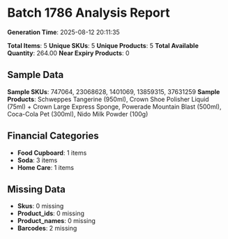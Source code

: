 # Batch 1786 Analysis Report

**Generation Time**: 2025-08-12 20:11:35

**Total Items**: 5
**Unique SKUs**: 5
**Unique Products**: 5
**Total Available Quantity**: 264.00
**Near Expiry Products**: 0

## Sample Data
**Sample SKUs**: 747064, 23068628, 1401069, 13859315, 37631259
**Sample Products**: Schweppes Tangerine (950ml), Crown Shoe Polisher Liquid (75ml) + Crown Large Express Sponge, Powerade Mountain Blast (500ml), Coca-Cola Pet (300ml), Nido Milk Powder (100g)

## Financial Categories
- **Food Cupboard**: 1 items
- **Soda**: 3 items
- **Home Care**: 1 items

## Missing Data
- **Skus**: 0 missing
- **Product_ids**: 0 missing
- **Product_names**: 0 missing
- **Barcodes**: 2 missing
